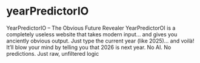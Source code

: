 # yearPredictorIO
YearPredictorIO – The Obvious Future Revealer YearPredictorOI is a completely useless website that takes modern input… and gives you anciently obvious output. Just type the current year (like 2025)… and voilà! It’ll blow your mind by telling you that 2026 is next year.  No AI. No predictions. Just raw, unfiltered logic 
